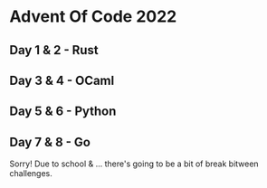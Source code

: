 # Advent Of Code 2022

## Day 1 & 2 - Rust
## Day 3 & 4 - OCaml
## Day 5 & 6 - Python
## Day 7 & 8 - Go

Sorry! Due to school & ... there's going to be a bit of break bitween challenges.
